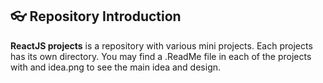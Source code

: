 ## :eyeglasses: Repository Introduction
**ReactJS projects** is a repository with various mini projects. Each projects has its own directory. You may find a .ReadMe file in each of the projects with and idea.png to see the main idea and design.

